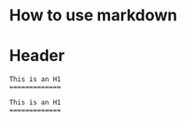 # How to use markdown


# Header

```
This is an H1
=============
```

    This is an H1
    =============